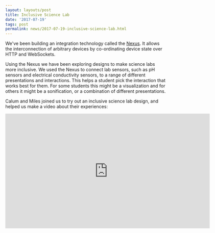 ```yaml
---
layout: layouts/post
title: Inclusive Science Lab
date: '2017-07-19'
tags: post
permalink: news/2017-07-19-inclusive-science-lab.html
---
```

<p>
We've been building an integration technology called the <a href="https://wiki.gpii.net
/w/The_Nexus">Nexus</a>. It allows the interconnection of arbitrary devices by co-ordinating
device state over HTTP and WebSockets.
</p>
<p>
Using the Nexus we have been exploring designs to make science labs more inclusive. We
used the Nexus to connect lab sensors, such as pH sensors and electrical conductivity
sensors, to a range of different presentations and interactions. This helps a student
pick the interaction that works best for them. For some students this might be a
visualization and for others it might be a sonification, or a combination
of different presentations.
</p>
<p>
Calum and Miles joined us to try out an inclusive science lab design, and helped us make
a video about their experiences:
</p>
<iframe width="640" height="360" src="https://www.youtube-nocookie.com/embed/NNwc0VYRhU
U?rel=0&amp;ecver=1" frameborder="0" allowfullscreen>
</iframe>
